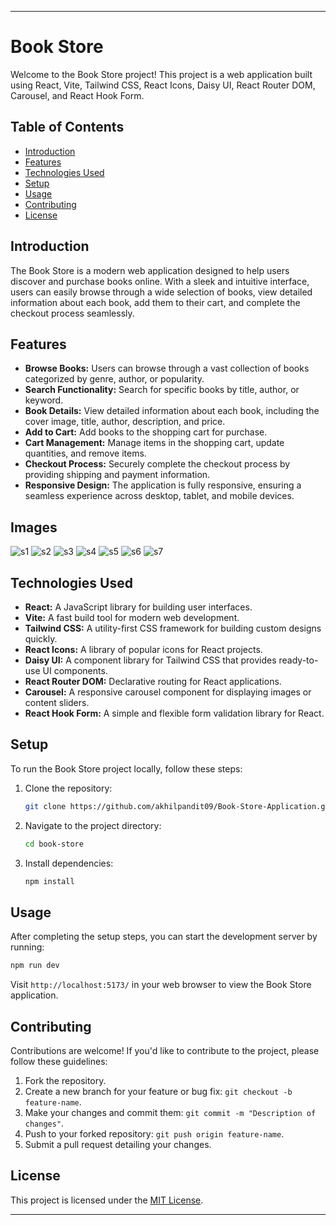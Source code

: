 

---

# Book Store

Welcome to the Book Store project! This project is a web application built using React, Vite, Tailwind CSS, React Icons, Daisy UI, React Router DOM, Carousel, and React Hook Form.

## Table of Contents

- [Introduction](#introduction)
- [Features](#features)
- [Technologies Used](#technologies-used)
- [Setup](#setup)
- [Usage](#usage)
- [Contributing](#contributing)
- [License](#license)

## Introduction

The Book Store is a modern web application designed to help users discover and purchase books online. With a sleek and intuitive interface, users can easily browse through a wide selection of books, view detailed information about each book, add them to their cart, and complete the checkout process seamlessly.

## Features

- **Browse Books:** Users can browse through a vast collection of books categorized by genre, author, or popularity.
- **Search Functionality:** Search for specific books by title, author, or keyword.
- **Book Details:** View detailed information about each book, including the cover image, title, author, description, and price.
- **Add to Cart:** Add books to the shopping cart for purchase.
- **Cart Management:** Manage items in the shopping cart, update quantities, and remove items.
- **Checkout Process:** Securely complete the checkout process by providing shipping and payment information.
- **Responsive Design:** The application is fully responsive, ensuring a seamless experience across desktop, tablet, and mobile devices.

## Images

![s1](https://github.com/akhilpandit09/Book-Store-Application/assets/64522940/89217099-3409-4d41-8366-2d52c2a2e77a)
![s2](https://github.com/akhilpandit09/Book-Store-Application/assets/64522940/a77e7e87-e85c-4d1a-aca0-16f3845cdc3c)
![s3](https://github.com/akhilpandit09/Book-Store-Application/assets/64522940/4d71d2b4-5ed2-4013-a499-e11a4673db43)
![s4](https://github.com/akhilpandit09/Book-Store-Application/assets/64522940/13f554e3-fcc7-44bc-86d8-92e8189c1704)
![s5](https://github.com/akhilpandit09/Book-Store-Application/assets/64522940/bb0d2460-d817-4db5-8f17-2de66fe711c6)
![s6](https://github.com/akhilpandit09/Book-Store-Application/assets/64522940/85058d56-1dcd-42ea-88f5-bcb1175f2fdc)
![s7](https://github.com/akhilpandit09/Book-Store-Application/assets/64522940/8e208876-87a2-4e49-9dda-dcc6ebccd44a)

## Technologies Used

- **React:** A JavaScript library for building user interfaces.
- **Vite:** A fast build tool for modern web development.
- **Tailwind CSS:** A utility-first CSS framework for building custom designs quickly.
- **React Icons:** A library of popular icons for React projects.
- **Daisy UI:** A component library for Tailwind CSS that provides ready-to-use UI components.
- **React Router DOM:** Declarative routing for React applications.
- **Carousel:** A responsive carousel component for displaying images or content sliders.
- **React Hook Form:** A simple and flexible form validation library for React.

## Setup

To run the Book Store project locally, follow these steps:

1. Clone the repository:

   ```bash
   git clone https://github.com/akhilpandit09/Book-Store-Application.git
   ```

2. Navigate to the project directory:

   ```bash
   cd book-store
   ```

3. Install dependencies:

   ```bash
   npm install
   ```

## Usage

After completing the setup steps, you can start the development server by running:

```bash
npm run dev
```

Visit `http://localhost:5173/` in your web browser to view the Book Store application.

## Contributing

Contributions are welcome! If you'd like to contribute to the project, please follow these guidelines:

1. Fork the repository.
2. Create a new branch for your feature or bug fix: `git checkout -b feature-name`.
3. Make your changes and commit them: `git commit -m "Description of changes"`.
4. Push to your forked repository: `git push origin feature-name`.
5. Submit a pull request detailing your changes.

## License

This project is licensed under the [MIT License](LICENSE).

---
